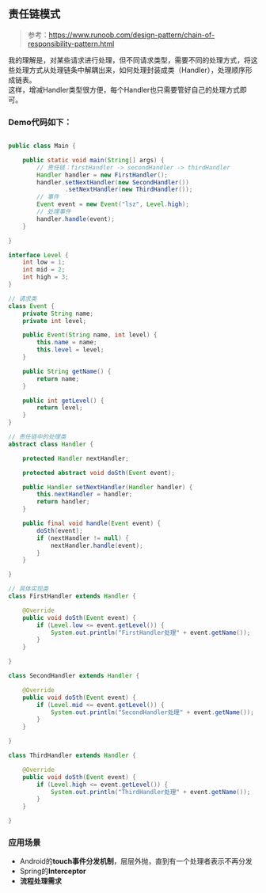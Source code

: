 ## 责任链模式
> 参考：https://www.runoob.com/design-pattern/chain-of-responsibility-pattern.html

我的理解是，对某些请求进行处理，但不同请求类型，需要不同的处理方式，将这些处理方式从处理链条中解耦出来，如何处理封装成类（Handler），处理顺序形成链表。  
这样，增减Handler类型很方便，每个Handler也只需要管好自己的处理方式即可。  
### Demo代码如下：
```java

public class Main {

    public static void main(String[] args) {
        // 责任链：firstHandler -> secondHandler -> thirdHandler
        Handler handler = new FirstHandler();
        handler.setNextHandler(new SecondHandler())
                .setNextHandler(new ThirdHandler());
        // 事件
        Event event = new Event("lsz", Level.high);
        // 处理事件
        handler.handle(event);
    }

}

interface Level {
    int low = 1;
    int mid = 2;
    int high = 3;
}

// 请求类
class Event {
    private String name;
    private int level;

    public Event(String name, int level) {
        this.name = name;
        this.level = level;
    }

    public String getName() {
        return name;
    }

    public int getLevel() {
        return level;
    }
}

// 责任链中的处理类
abstract class Handler {

    protected Handler nextHandler;

    protected abstract void doSth(Event event);

    public Handler setNextHandler(Handler handler) {
        this.nextHandler = handler;
        return handler;
    }

    public final void handle(Event event) {
        doSth(event);
        if (nextHandler != null) {
            nextHandler.handle(event);
        }
    }

}

// 具体实现类
class FirstHandler extends Handler {

    @Override
    public void doSth(Event event) {
        if (Level.low <= event.getLevel()) {
            System.out.println("FirstHandler处理" + event.getName());
        }
    }

}

class SecondHandler extends Handler {

    @Override
    public void doSth(Event event) {
        if (Level.mid <= event.getLevel()) {
            System.out.println("SecondHandler处理" + event.getName());
        }
    }

}

class ThirdHandler extends Handler {

    @Override
    public void doSth(Event event) {
        if (Level.high <= event.getLevel()) {
            System.out.println("ThirdHandler处理" + event.getName());
        }
    }

}
```
### 应用场景
- Android的**touch事件分发机制**，层层外抛，直到有一个处理者表示不再分发
- Spring的**Interceptor**
- **流程处理需求**

